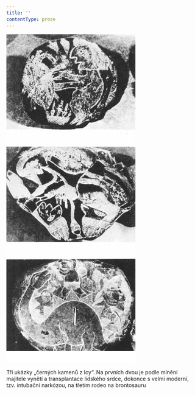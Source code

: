 ```yaml
---
title: ''
contentType: prose
---
```


![031.jpg](./resources/031_fmt.jpeg)

Tři ukázky „černých kamenů z Icy“. Na prvních dvou je podle mínění majitele vynětí a transplantace lidského srdce, dokonce s velmi moderní, tzv. intubační narkózou, na třetím rodeo na brontosauru
